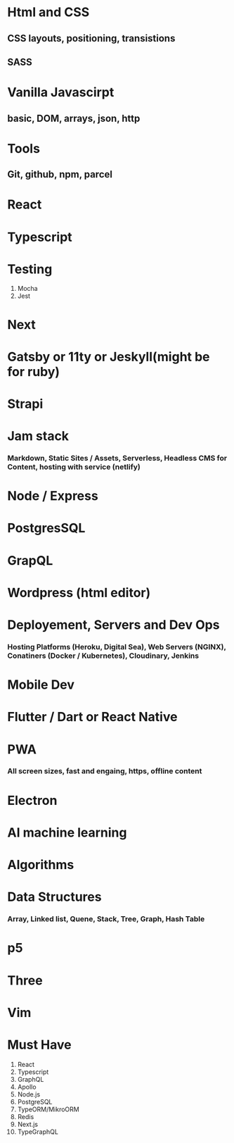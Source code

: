 # Html and CSS
## CSS layouts, positioning, transistions
## SASS

# Vanilla Javascirpt
## basic, DOM, arrays, json, http

# Tools
## Git, github, npm, parcel 

# React

# Typescript

# Testing
1. Mocha
2. Jest

# Next

# Gatsby or 11ty or Jeskyll(might be for ruby)

# Strapi 

# Jam stack 
### Markdown, Static Sites / Assets, Serverless, Headless CMS for Content, hosting with service (netlify)

# Node / Express

# PostgresSQL 

# GrapQL

# Wordpress (html editor)

# Deployement, Servers and Dev Ops
### Hosting Platforms (Heroku, Digital Sea), Web Servers (NGINX), Conatiners (Docker / Kubernetes), Cloudinary, Jenkins 


# Mobile Dev

# Flutter / Dart or React Native  

# PWA 
### All screen sizes, fast and engaing, https, offline content

# Electron

# AI machine learning

# Algorithms

# Data Structures
### Array, Linked list, Quene, Stack, Tree, Graph, Hash Table

# p5 

# Three

# Vim

# Must Have
1. React
2. Typescript
3. GraphQL
4. Apollo
5. Node.js
6. PostgreSQL
7. TypeORM/MikroORM
8. Redis
9. Next.js
10. TypeGraphQL